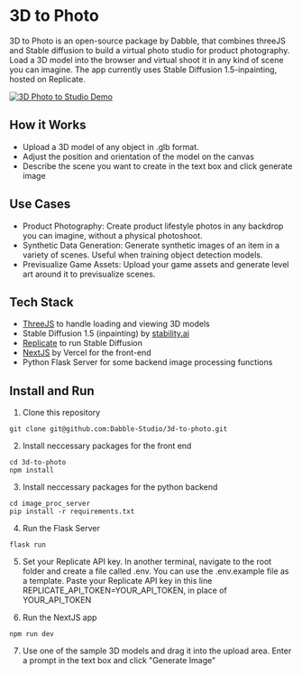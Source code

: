 # 3D to Photo

3D to Photo is an open-source package by Dabble, that combines threeJS and Stable diffusion to build a virtual photo studio for product photography. Load a 3D model into the browser and virtual shoot it in any kind of scene you can imagine. The app currently uses Stable Diffusion 1.5-inpainting, hosted on Replicate.

[![3D Photo to Studio Demo](https://i.imgur.com/opwbcT9.jpg)](https://www.youtube.com/watch?v=iv-iOJDvtvc)

## How it Works
* Upload a 3D model of any object in .glb format.
* Adjust the position and orientation of the model on the canvas
* Describe the scene you want to create in the text box and click generate image

## Use Cases
* Product Photography: Create product lifestyle photos in any backdrop you can imagine, without a physical photoshoot.
* Synthetic Data Generation: Generate synthetic images of an item in a variety of scenes. Useful when training object detection models.
* Previsualize Game Assets: Upload your game assets and generate level art around it to previsualize scenes.

## Tech Stack
* [ThreeJS](https://threejs.org) to handle loading and viewing 3D models
* Stable Diffusion 1.5 (inpainting) by [stability.ai](https://stability.ai/)
* [Replicate](https://replicate.com/) to run Stable Diffusion
* [NextJS](https://nextjs.org/) by Vercel for the front-end
* Python Flask Server for some backend image processing functions

## Install and Run

1. Clone this repository
```
git clone git@github.com:Dabble-Studio/3d-to-photo.git
```

2. Install neccessary packages for the front end

```
cd 3d-to-photo
npm install
```

3. Install neccessary packages for the python backend

```
cd image_proc_server
pip install -r requirements.txt
```

4. Run the Flask Server
```
flask run
```

5. Set your Replicate API key. In another terminal, navigate to the root folder and create a file called .env. You can use the .env.example file as a template. Paste your Replicate API key in this line REPLICATE_API_TOKEN=YOUR_API_TOKEN, in place of YOUR_API_TOKEN


6. Run the NextJS app
```
npm run dev
```

7. Use one of the sample 3D models and drag it into the upload area. Enter a prompt in the text box and click "Generate Image"
